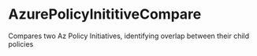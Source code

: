 # AzurePolicyInititiveCompare
Compares two Az Policy Initiatives, identifying overlap between their child policies
